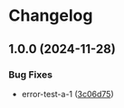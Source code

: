 # Changelog

## 1.0.0 (2024-11-28)


### Bug Fixes

* error-test-a-1 ([3c06d75](https://github.com/unnoq/unnoq-monorepo-release-playground/commit/3c06d75622d448a8ce9c4e03f49187d46b595ed9))
